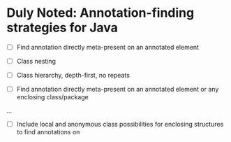 # Duly Noted: Annotation-finding strategies for Java

- [ ] Find annotation directly meta-present on an annotated element

- [ ] Class nesting
- [ ] Class hierarchy, depth-first, no repeats

- [ ] Find annotation directly meta-present on an annotated element
    or any enclosing class/package

...

- [ ] Include local and anonymous class possibilities for enclosing
    structures to find annotations on
